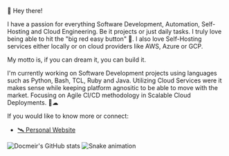 👋 Hey there!

I have a passion for everything Software Development, Automation, Self-Hosting and Cloud Engineering. Be it projects or just daily tasks.  I truly love being able to hit the "big red easy button" 🔴.  I also love Self-Hosting services either locally or on cloud providers like AWS, Azure or GCP.

My motto is, if you can dream it, you can build it.

I'm currently working on Software Development projects using languages such as Python, Bash, TCL, Ruby and Java.  Utilizing Cloud Services were it makes sense while keeping platform agnositic to be able to move with the market.  Focusing on Agile CI/CD methodology in Scalable Cloud Deployments. 🚀☁

If you would like to know more or connect:
- [🛰 Personal Website](https://docmeir.github.io)

![Docmeir's GitHub stats](https://github-readme-stats.vercel.app/api?username=docmeir&show_icons=true&theme=radical)
![Snake animation](https://github.com/Docmeir/docmeir/blob/output/github-contribution-grid-snake.svg)
<!--
**Docmeir/docmeir** is a ✨ _special_ ✨ repository because its `README.md` (this file) appears on your GitHub profile.

Here are some ideas to get you started:

- 🔭 I’m currently working on ...
- 🌱 I’m currently learning ...
- 👯 I’m looking to collaborate on ...
- 🤔 I’m looking for help with ...
- 💬 Ask me about ...
- 📫 How to reach me: ...
- 😄 Pronouns: ...
- ⚡ Fun fact: ...
-->
